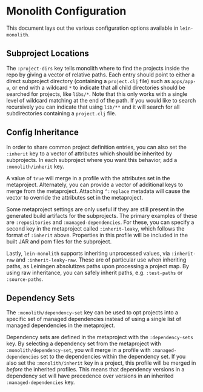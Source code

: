 Monolith Configuration
======================

This document lays out the various configuration options available in
`lein-monolith`.

## Subproject Locations

The `:project-dirs` key tells monolith where to find the projects inside the
repo by giving a vector of relative paths. Each entry should point to either a
direct subproject directory (containing a `project.clj` file) such as
`apps/app-a`, or end with a wildcard `*` to indicate that all child directories
should be searched for projects, like `libs/*`. Note that this only works with a
single level of wildcard matching at the end of the path.
If you would like to search recursively you can indicate that using `lib/**`
and it will search for all subdirectories containing a `project.clj` file.

## Config Inheritance

In order to share common project definition entries, you can also set the
`:inherit` key to a vector of attributes which should be inherited by
subprojects. In each subproject where you want this behavior, add a
`:monolith/inherit` key.

A value of `true` will merge in a profile with the attributes set in the
metaproject. Alternately, you can provide a vector of additional keys to merge
from the metaproject. Attaching `^:replace` metadata will cause the vector to
override the attributes set in the metaproject.

Some metaproject settings are only useful if they are still present in the
generated build artifacts for the subprojects. The primary examples of these are
`:repositories` and `:managed-dependencies`. For these, you can specify a second
key in the metaproject called `:inherit-leaky`, which follows the format of
`:inherit` above. Properties in this profile will be included in the built JAR
and pom files for the subproject.

Lastly, `lein-monolith` supports inheriting unprocessed values, via
`:inherit-raw` and `:inherit-leaky-raw`. These are of particular use when
inheriting paths, as Leiningen absolutizes paths upon processing a project map.
By using raw inheritance, you can safely inherit paths, e.g. `:test-paths` or
`:source-paths`.

## Dependency Sets

The `:monolith/dependency-set` key can be used to opt projects into a specific
set of managed dependencies instead of using a single list of managed dependencies
in the metaproject.

Dependency sets are defined in the metaproject with the `:dependency-sets` key.
By selecting a dependency set from the metaproject with `:monolith/dependency-set`,
you will merge in a profile with `:managed-dependencies` set to the dependencies within
the dependency set. If you also set the `:monolith/inherit` key in a project, this profile
will be merged in *before* the inherited profiles. This means that dependency versions in
a dependency set will have precedence over versions in an inherited `:managed-dependencies` key.
